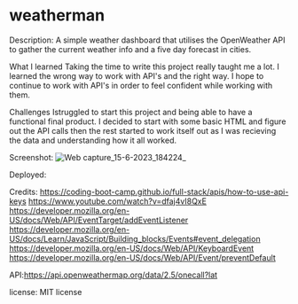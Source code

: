 # weatherman
Description:
A simple weather dashboard that utilises the OpenWeather API to gather the current weather info and a five day forecast in cities.

What I learned
Taking the time to write this project really taught me a lot. I learned the wrong way to work with API's and the right way. I hope to continue to work with API's in order to feel confident while working with them.

Challenges
Istruggled to start this project and being able to have a functional final product. I decided to start with some basic HTML and figure out the API calls then the rest started to work itself out as I was recieving the data and understanding how it all worked.

Screenshot:
![Web capture_15-6-2023_184224_](https://github.com/Maddieestes/weatherman/assets/129248476/e49d6bc8-2942-4f6c-96b0-42c24d33b9fb)



Deployed:





Credits:
https://coding-boot-camp.github.io/full-stack/apis/how-to-use-api-keys
https://www.youtube.com/watch?v=dfaj4vI8QxE
https://developer.mozilla.org/en-US/docs/Web/API/EventTarget/addEventListener
https://developer.mozilla.org/en-US/docs/Learn/JavaScript/Building_blocks/Events#event_delegation
https://developer.mozilla.org/en-US/docs/Web/API/KeyboardEvent
https://developer.mozilla.org/en-US/docs/Web/API/Event/preventDefault

API:https://api.openweathermap.org/data/2.5/onecall?lat

license: MIT license







